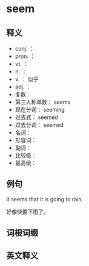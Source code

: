 # seem

## 释义

- conj. ：   
- pron. ：  
- vt. ：   
- n. ： 
- v. ： 似乎
- adj. ： 
- 复数：  
- 第三人称单数：  seems
- 现在分词：  seeming
- 过去式：  seemed
- 过去分词：  seemed
- 名词：  
- 形容词： 
- 副词：  
- 比较级：  
- 最高级：  



## 例句

It seems that it is going to rain.

好像快要下雨了。


## 词根词缀





## 英文释义



